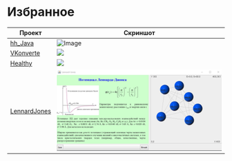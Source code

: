 # Избранное

Проект | Скриншот
------------ | -------------
[hh_Java](https://mobiskif.github.io/hh_JAVA/) | ![Image](https://raw.githubusercontent.com/mobiskif/hh_JAVA/master/res/hh.png) 
[VKonverte](https://mobiskif.github.io/VKonverte_PHP/) |  <img src ="https://mobiskif.github.io/VKonverte_PHP/1.png" height="200" />
[Healthy](https://mobiskif.github.io/Healthy_ANDROID/) |  <img src="https://mobiskif.github.io/Healthy_ANDROID/1.png" height="260" />
[LennardJones](https://mobiskif.github.io/LennardJones/) | ![Image](https://raw.githubusercontent.com/mobiskif/LennardJones/new_locator/src/jpg/svreen.png) 
